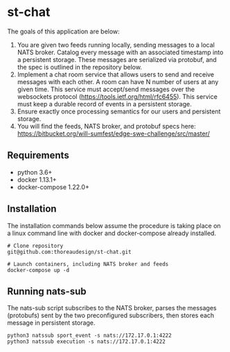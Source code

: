 # st-chat
The goals of this application are below:
1. You are given two feeds running locally, sending messages to a local NATS broker. Catalog every message with an associated timestamp into a persistent storage. These messages are serialized via protobuf, and the spec is outlined in the repository below.
1. Implement a chat room service that allows users to send and receive messages with each other. A room can have N number of users at any given time. This service must accept/send messages over the websockets protocol (https://tools.ietf.org/html/rfc6455). This service must keep a durable record of events in a persistent storage.
1. Ensure exactly once processing semantics for our users and persistent storage.
1. You will find the feeds, NATS broker, and protobuf specs here: https://bitbucket.org/will-sumfest/edge-swe-challenge/src/master/

## Requirements
* python 3.6+ 
* docker 1.13.1+
* docker-compose 1.22.0+
 
## Installation
The installation commands below assume the procedure is taking place on a linux command line with docker and docker-compose already installed. 

```
# Clone repository
git@github.com:thoreaudesign/st-chat.git

# Launch containers, including NATS broker and feeds
docker-compose up -d
```

## Running nats-sub
The nats-sub script subscribes to the NATS broker, parses the messages (protobufs) sent by the two preconfigured subscribers, then stores each message in persistent storage. 

```
python3 natssub sport_event -s nats://172.17.0.1:4222
python3 natssub execution -s nats://172.17.0.1:4222
```
